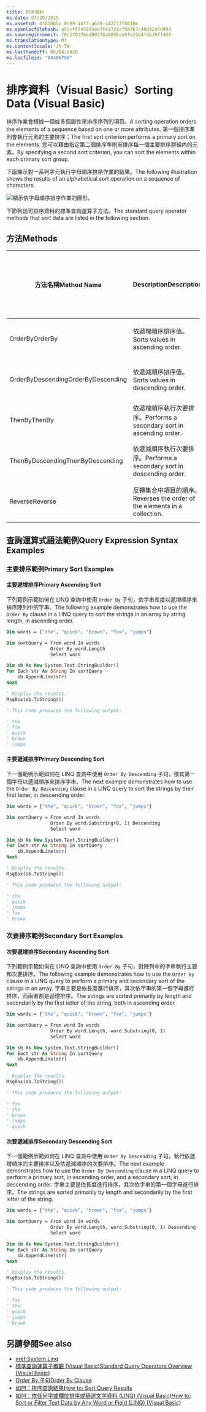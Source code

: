 ```yaml
---
title: 排序資料
ms.date: 07/20/2015
ms.assetid: 6f81065c-0c89-4bf3-a6d8-442273f8810e
ms.openlocfilehash: a5ccff745995ed7f41731cf98fb7c49d3247d994
ms.sourcegitcommit: f8c270376ed905f6a8896ce0fe25b4f4b38ff498
ms.translationtype: MT
ms.contentlocale: zh-TW
ms.lasthandoff: 06/04/2020
ms.locfileid: "84406790"
---
```

# <a name="sorting-data-visual-basic"></a><span data-ttu-id="a3ce8-102">排序資料（Visual Basic）</span><span class="sxs-lookup"><span data-stu-id="a3ce8-102">Sorting Data (Visual Basic)</span></span>

<span data-ttu-id="a3ce8-103">排序作業會根據一個或多個屬性來排序序列的項目。</span><span class="sxs-lookup"><span data-stu-id="a3ce8-103">A sorting operation orders the elements of a sequence based on one or more attributes.</span></span> <span data-ttu-id="a3ce8-104">第一個排序準則會執行元素的主要排序；</span><span class="sxs-lookup"><span data-stu-id="a3ce8-104">The first sort criterion performs a primary sort on the elements.</span></span> <span data-ttu-id="a3ce8-105">您可以藉由指定第二個排序準則來排序每一個主要排序群組內的元素。</span><span class="sxs-lookup"><span data-stu-id="a3ce8-105">By specifying a second sort criterion, you can sort the elements within each primary sort group.</span></span>

<span data-ttu-id="a3ce8-106">下圖顯示對一系列字元執行字母順序排序作業的結果。</span><span class="sxs-lookup"><span data-stu-id="a3ce8-106">The following illustration shows the results of an alphabetical sort operation on a sequence of characters.</span></span>

![顯示依字母順序排序作業的圖形。](./media/sorting-data/alphabetical-sort-operation.png)

<span data-ttu-id="a3ce8-108">下節列出可排序資料的標準查詢運算子方法。</span><span class="sxs-lookup"><span data-stu-id="a3ce8-108">The standard query operator methods that sort data are listed in the following section.</span></span>

## <a name="methods"></a><span data-ttu-id="a3ce8-109">方法</span><span class="sxs-lookup"><span data-stu-id="a3ce8-109">Methods</span></span>

|<span data-ttu-id="a3ce8-110">方法名稱</span><span class="sxs-lookup"><span data-stu-id="a3ce8-110">Method Name</span></span>|<span data-ttu-id="a3ce8-111">Description</span><span class="sxs-lookup"><span data-stu-id="a3ce8-111">Description</span></span>|<span data-ttu-id="a3ce8-112">Visual Basic 查詢運算式語法</span><span class="sxs-lookup"><span data-stu-id="a3ce8-112">Visual Basic Query Expression Syntax</span></span>|<span data-ttu-id="a3ce8-113">相關資訊</span><span class="sxs-lookup"><span data-stu-id="a3ce8-113">More Information</span></span>|
|-----------------|-----------------|------------------------------------------|----------------------|
|<span data-ttu-id="a3ce8-114">OrderBy</span><span class="sxs-lookup"><span data-stu-id="a3ce8-114">OrderBy</span></span>|<span data-ttu-id="a3ce8-115">依遞增順序排序值。</span><span class="sxs-lookup"><span data-stu-id="a3ce8-115">Sorts values in ascending order.</span></span>|`Order By`|<xref:System.Linq.Enumerable.OrderBy%2A?displayProperty=nameWithType><br /><br /> <xref:System.Linq.Queryable.OrderBy%2A?displayProperty=nameWithType>|
|<span data-ttu-id="a3ce8-116">OrderByDescending</span><span class="sxs-lookup"><span data-stu-id="a3ce8-116">OrderByDescending</span></span>|<span data-ttu-id="a3ce8-117">依遞減順序排序值。</span><span class="sxs-lookup"><span data-stu-id="a3ce8-117">Sorts values in descending order.</span></span>|`Order By … Descending`|<xref:System.Linq.Enumerable.OrderByDescending%2A?displayProperty=nameWithType><br /><br /> <xref:System.Linq.Queryable.OrderByDescending%2A?displayProperty=nameWithType>|
|<span data-ttu-id="a3ce8-118">ThenBy</span><span class="sxs-lookup"><span data-stu-id="a3ce8-118">ThenBy</span></span>|<span data-ttu-id="a3ce8-119">依遞增順序執行次要排序。</span><span class="sxs-lookup"><span data-stu-id="a3ce8-119">Performs a secondary sort in ascending order.</span></span>|`Order By …, …`|<xref:System.Linq.Enumerable.ThenBy%2A?displayProperty=nameWithType><br /><br /> <xref:System.Linq.Queryable.ThenBy%2A?displayProperty=nameWithType>|
|<span data-ttu-id="a3ce8-120">ThenByDescending</span><span class="sxs-lookup"><span data-stu-id="a3ce8-120">ThenByDescending</span></span>|<span data-ttu-id="a3ce8-121">依遞減順序執行次要排序。</span><span class="sxs-lookup"><span data-stu-id="a3ce8-121">Performs a secondary sort in descending order.</span></span>|`Order By …, … Descending`|<xref:System.Linq.Enumerable.ThenByDescending%2A?displayProperty=nameWithType><br /><br /> <xref:System.Linq.Queryable.ThenByDescending%2A?displayProperty=nameWithType>|
|<span data-ttu-id="a3ce8-122">Reverse</span><span class="sxs-lookup"><span data-stu-id="a3ce8-122">Reverse</span></span>|<span data-ttu-id="a3ce8-123">反轉集合中項目的順序。</span><span class="sxs-lookup"><span data-stu-id="a3ce8-123">Reverses the order of the elements in a collection.</span></span>|<span data-ttu-id="a3ce8-124">不適用。</span><span class="sxs-lookup"><span data-stu-id="a3ce8-124">Not applicable.</span></span>|<xref:System.Linq.Enumerable.Reverse%2A?displayProperty=nameWithType><br /><br /> <xref:System.Linq.Queryable.Reverse%2A?displayProperty=nameWithType>|

## <a name="query-expression-syntax-examples"></a><span data-ttu-id="a3ce8-125">查詢運算式語法範例</span><span class="sxs-lookup"><span data-stu-id="a3ce8-125">Query Expression Syntax Examples</span></span>

### <a name="primary-sort-examples"></a><span data-ttu-id="a3ce8-126">主要排序範例</span><span class="sxs-lookup"><span data-stu-id="a3ce8-126">Primary Sort Examples</span></span>

#### <a name="primary-ascending-sort"></a><span data-ttu-id="a3ce8-127">主要遞增排序</span><span class="sxs-lookup"><span data-stu-id="a3ce8-127">Primary Ascending Sort</span></span>

<span data-ttu-id="a3ce8-128">下列範例示範如何在 LINQ 查詢中使用 `Order By` 子句，依字串長度以遞增順序來排序陣列中的字串。</span><span class="sxs-lookup"><span data-stu-id="a3ce8-128">The following example demonstrates how to use the `Order By` clause in a LINQ query to sort the strings in an array by string length, in ascending order.</span></span>

```vb
Dim words = {"the", "quick", "brown", "fox", "jumps"}

Dim sortQuery = From word In words
                Order By word.Length
                Select word

Dim sb As New System.Text.StringBuilder()
For Each str As String In sortQuery
    sb.AppendLine(str)
Next

' Display the results.
MsgBox(sb.ToString())

' This code produces the following output:

' the
' fox
' quick
' brown
' jumps
```

#### <a name="primary-descending-sort"></a><span data-ttu-id="a3ce8-129">主要遞減排序</span><span class="sxs-lookup"><span data-stu-id="a3ce8-129">Primary Descending Sort</span></span>

<span data-ttu-id="a3ce8-130">下一個範例示範如何在 LINQ 查詢中使用 `Order By Descending` 子句，依其第一個字母以遞減順序來排序字串。</span><span class="sxs-lookup"><span data-stu-id="a3ce8-130">The next example demonstrates how to use the `Order By Descending` clause in a LINQ query to sort the strings by their first letter, in descending order.</span></span>

```vb
Dim words = {"the", "quick", "brown", "fox", "jumps"}

Dim sortQuery = From word In words
                Order By word.Substring(0, 1) Descending
                Select word

Dim sb As New System.Text.StringBuilder()
For Each str As String In sortQuery
    sb.AppendLine(str)
Next

' Display the results.
MsgBox(sb.ToString())

' This code produces the following output:

' the
' quick
' jumps
' fox
' brown
```

### <a name="secondary-sort-examples"></a><span data-ttu-id="a3ce8-131">次要排序範例</span><span class="sxs-lookup"><span data-stu-id="a3ce8-131">Secondary Sort Examples</span></span>

#### <a name="secondary-ascending-sort"></a><span data-ttu-id="a3ce8-132">次要遞增排序</span><span class="sxs-lookup"><span data-stu-id="a3ce8-132">Secondary Ascending Sort</span></span>

<span data-ttu-id="a3ce8-133">下列範例示範如何在 LINQ 查詢中使用 `Order By` 子句，對陣列中的字串執行主要和次要排序。</span><span class="sxs-lookup"><span data-stu-id="a3ce8-133">The following example demonstrates how to use the `Order By` clause in a LINQ query to perform a primary and secondary sort of the strings in an array.</span></span> <span data-ttu-id="a3ce8-134">字串主要是依長度進行排序，其次依字串的第一個字母進行排序，而兩者都是遞增排序。</span><span class="sxs-lookup"><span data-stu-id="a3ce8-134">The strings are sorted primarily by length and secondarily by the first letter of the string, both in ascending order.</span></span>

```vb
Dim words = {"the", "quick", "brown", "fox", "jumps"}

Dim sortQuery = From word In words
                Order By word.Length, word.Substring(0, 1)
                Select word

Dim sb As New System.Text.StringBuilder()
For Each str As String In sortQuery
    sb.AppendLine(str)
Next

' Display the results.
MsgBox(sb.ToString())

' This code produces the following output:

' fox
' the
' brown
' jumps
' quick
```

#### <a name="secondary-descending-sort"></a><span data-ttu-id="a3ce8-135">次要遞減排序</span><span class="sxs-lookup"><span data-stu-id="a3ce8-135">Secondary Descending Sort</span></span>

<span data-ttu-id="a3ce8-136">下一個範例示範如何在 LINQ 查詢中使用 `Order By Descending` 子句，執行依遞增順序的主要排序以及依遞減順序的次要排序。</span><span class="sxs-lookup"><span data-stu-id="a3ce8-136">The next example demonstrates how to use the `Order By Descending` clause in a LINQ query to perform a primary sort, in ascending order, and a secondary sort, in descending order.</span></span> <span data-ttu-id="a3ce8-137">字串主要是依長度進行排序，其次依字串的第一個字母進行排序。</span><span class="sxs-lookup"><span data-stu-id="a3ce8-137">The strings are sorted primarily by length and secondarily by the first letter of the string.</span></span>

```vb
Dim words = {"the", "quick", "brown", "fox", "jumps"}

Dim sortQuery = From word In words
                Order By word.Length, word.Substring(0, 1) Descending
                Select word

Dim sb As New System.Text.StringBuilder()
For Each str As String In sortQuery
    sb.AppendLine(str)
Next

' Display the results.
MsgBox(sb.ToString())

' This code produces the following output:

' fox
' the
' quick
' jumps
' brown
```

## <a name="see-also"></a><span data-ttu-id="a3ce8-138">另請參閱</span><span class="sxs-lookup"><span data-stu-id="a3ce8-138">See also</span></span>

- <xref:System.Linq>
- [<span data-ttu-id="a3ce8-139">標準查詢運算子概觀 (Visual Basic)</span><span class="sxs-lookup"><span data-stu-id="a3ce8-139">Standard Query Operators Overview (Visual Basic)</span></span>](standard-query-operators-overview.md)
- [<span data-ttu-id="a3ce8-140">Order By 子句</span><span class="sxs-lookup"><span data-stu-id="a3ce8-140">Order By Clause</span></span>](../../../language-reference/queries/order-by-clause.md)
- [<span data-ttu-id="a3ce8-141">如何：排序查詢結果</span><span class="sxs-lookup"><span data-stu-id="a3ce8-141">How to: Sort Query Results</span></span>](../../language-features/linq/how-to-sort-query-results-by-using-linq.md)
- [<span data-ttu-id="a3ce8-142">如何：依任何字或欄位排序或篩選文字資料 (LINQ) (Visual Basic)</span><span class="sxs-lookup"><span data-stu-id="a3ce8-142">How to: Sort or Filter Text Data by Any Word or Field (LINQ) (Visual Basic)</span></span>](how-to-sort-or-filter-text-data-by-any-word-or-field-linq.md)
